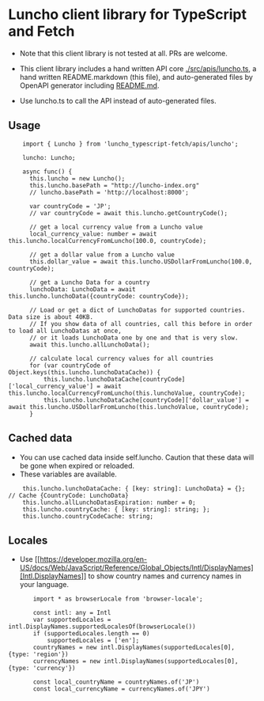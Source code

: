 # Luncho client library for TypeScript and Fetch

- Note that this client library is not tested at all. PRs are welcome.

- This client library includes a hand written API core [./src/apis/luncho.ts](./src/apis/luncho.ts), a hand written
  README.markdown (this file), and auto-generated files by OpenAPI generator including [README.md](./README.md).
- Use luncho.ts to call the API instead of auto-generated files.

## Usage

```
    import { Luncho } from 'luncho_typescript-fetch/apis/luncho';

    luncho: Luncho;

    async func() {
      this.luncho = new Luncho();
      this.luncho.basePath = "http://luncho-index.org"
      // luncho.basePath = 'http://localhost:8000';

      var countryCode = 'JP';
      // var countryCode = await this.luncho.getCountryCode();

      // get a local currency value from a Luncho value
      local_currency_value: number = await this.luncho.localCurrencyFromLuncho(100.0, countryCode);

      // get a dollar value from a Luncho value
      this.dollar_value = await this.luncho.USDollarFromLuncho(100.0, countryCode);

      // get a Luncho Data for a country
      lunchoData: LunchoData = await this.luncho.lunchoData({countryCode: countryCode});

      // Load or get a dict of LunchoDatas for supported countries.  Data size is about 40KB.
      // If you show data of all countries, call this before in order to load all LunchoDatas at once,
      // or it loads LunchoData one by one and that is very slow.
      await this.luncho.allLunchoData();

      // calculate local currency values for all countries
      for (var countryCode of Object.keys(this.luncho.lunchoDataCache)) {
          this.luncho.lunchoDataCache[countryCode]['local_currency_value'] = await this.luncho.localCurrencyFromLuncho(this.lunchoValue, countryCode);
          this.luncho.lunchoDataCache[countryCode]['dollar_value'] = await this.luncho.USDollarFromLuncho(this.lunchoValue, countryCode);
      }
```

## Cached data

  - You can use cached data inside self.luncho. Caution that these data will be gone when expired or
    reloaded.
  - These variables are available.

```
    this.luncho.lunchoDataCache: { [key: string]: LunchoData} = {};  // Cache {CountryCode: LunchoData}
    this.luncho.allLunchoDatasExpiration: number = 0;
    this.luncho.countryCache: { [key: string]: string; };
    this.luncho.countryCodeCache: string;
```

## Locales

  - Use [[https://developer.mozilla.org/en-US/docs/Web/JavaScript/Reference/Global_Objects/Intl/DisplayNames][Intl.DisplayNames]] to show country names and currency names in your language.

```
       import * as browserLocale from 'browser-locale';

       const intl: any = Intl
       var supportedLocales = intl.DisplayNames.supportedLocalesOf(browserLocale())
       if (supportedLocales.length == 0)
           supportedLocales = ['en'];
       countryNames = new intl.DisplayNames(supportedLocales[0], {type: 'region'})
       currencyNames = new intl.DisplayNames(supportedLocales[0], {type: 'currency'})

       const local_countryName = countryNames.of('JP')
       const local_currencyName = currencyNames.of('JPY')
```
